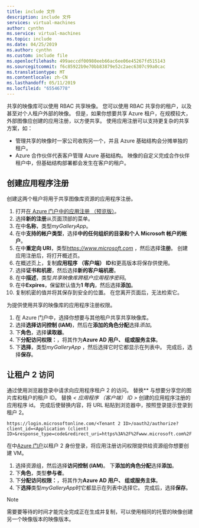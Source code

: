 ```yaml
---
title: include 文件
description: include 文件
services: virtual-machines
author: cynthn
ms.service: virtual-machines
ms.topic: include
ms.date: 04/25/2019
ms.author: cynthn
ms.custom: include file
ms.openlocfilehash: 499aeccdf00980eeb66ac6ee06e45267fd515143
ms.sourcegitcommit: f6c85922b9e70bb83879e52c2aec6307c99a0cac
ms.translationtype: MT
ms.contentlocale: zh-CN
ms.lasthandoff: 05/11/2019
ms.locfileid: "65546778"
---
```

共享的映像库可以使用 RBAC 共享映像。 您可以使用 RBAC 共享你的租户，以及甚至对个人租户外部的映像。 但是，如果你想要共享 Azure 租户，在规模较大，外部图像应创建的应用注册，以方便共享。  使用应用注册可以支持更复杂的共享方案，如： 

* 管理共享的映像时一家公司收购另一个，并且 Azure 基础结构会分摊单独的租户。 
* Azure 合作伙伴代表客户管理 Azure 基础结构。 映像的自定义完成合作伙伴租户中，但基础结构部署都会发生在客户的租户。 


## <a name="create-the-app-registration"></a>创建应用程序注册

创建这两个租户将用于共享图像库资源的应用程序注册。
1. 打开[在 Azure 门户中的应用注册 （预览版）](https://ms.portal.azure.com/#blade/Microsoft_AAD_RegisteredApps/ApplicationsListBlade/quickStartType//sourceType/)。    
1. 选择**新的注册**从页面顶部的菜单。
1. 在中**名称**，类型*myGalleryApp*。
1. 在中**支持的帐户类型**，选择**中的任何组织的目录和个人 Microsoft 帐户的帐户**。
1. 在中**重定向 URI**，类型*https://www.microsoft.com* ，然后选择**注册**。 创建应用注册后，将打开概述页。
1. 在概述页上，复制**应用程序 （客户端） ID**和更高版本将保存供使用。   
1. 选择**证书和机密**，然后选择**新的客户端机密**。
1. 在中**描述**，类型*共享映像库跨租户应用程序密码*。
1. 在中**Expires**，保留默认值为**1 年内**，然后选择**添加**。
1. 复制机密的值并将其保存到安全的位置。 在您离开页面后，无法检索它。


为提供使用共享的映像库的应用程序注册权限。
1. 在 Azure 门户中，选择你想要与其他租户共享共享映像库。
1. 选择**选择访问控制 (IAM)**，然后在**添加的角色分配**选择*添加*。 
1. 下**角色**，选择**读取器**。
1. 下**分配访问权限：**，将其作为**Azure AD 用户、 组或服务主体**。
1. 下**选择**，类型*myGalleryApp* ，然后选择它时它都显示在列表中。 完成后，选择**保存**。


## <a name="give-tenant-2-access"></a>让租户 2 访问

通过使用浏览器登录中请求向应用程序租户 2 的访问。 替换*<Tenant2 ID>* 与想要分享您的图片库和租户的租户 ID。 替换 *< 应用程序 （客户端） ID >* 创建的应用程序注册的应用程序 id。 完成后使替换内容，将 URL 粘贴到浏览器中，按照登录提示登录到租户 2。

```
https://login.microsoftonline.com/<Tenant 2 ID>/oauth2/authorize?client_id=<Application (client) ID>&response_type=code&redirect_uri=https%3A%2F%2Fwww.microsoft.com%2F 
```

在中[Azure 门户](https://portal.azure.com)以租户 2 身份登录，将应用注册访问权限提供给资源组你想要创建 VM。

1. 选择资源组，然后选择**访问控制 (IAM)**。 下**添加的角色分配**选择**添加**。 
1. 下**角色**，类型**参与者**。
1. 下**分配访问权限：**，将其作为**Azure AD 用户、 组或服务主体**。
1. 下**选择**类型*myGalleryApp*时它都显示在列表中选择它。 完成后，选择**保存**。

> [!NOTE]
> 需要要等待的时间才能完全完成正在生成并复制，可以使用相同的托管的映像创建另一个映像版本的映像版本。

